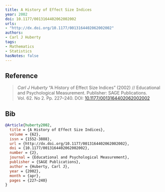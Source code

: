 ```yaml
---
title: A History of Effect Size Indices
year: 2002
doi: 10.1177/0013164402062002002
urls:
- "http://dx.doi.org/10.1177/0013164402062002002"
authors:
- Carl J Huberty
tags:
- Mathematics
- Statistics
hasNotes: false
---
```


## Reference

> <i>Carl J Huberty</i> “A History of Effect Size Indices” (2002) // Educational and Psychological Measurement. Publisher: SAGE Publications. Vol.&nbsp;62. No&nbsp;2. Pp.&nbsp;227–240. DOI:&nbsp;<a href='https://doi.org/10.1177/0013164402062002002'>10.1177/0013164402062002002</a>

## Bib

```bib
@Article{huberty2002,
  title = {A History of Effect Size Indices},
  volume = {62},
  issn = {1552-3888},
  url = {http://dx.doi.org/10.1177/0013164402062002002},
  doi = {10.1177/0013164402062002002},
  number = {2},
  journal = {Educational and Psychological Measurement},
  publisher = {SAGE Publications},
  author = {Huberty, Carl J},
  year = {2002},
  month = {apr},
  pages = {227–240}
}
```
